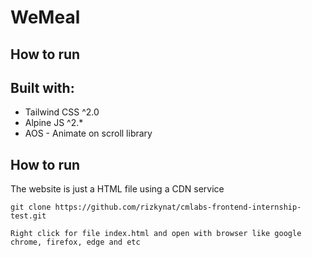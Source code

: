 # WeMeal

## How to run

## Built with:
- Tailwind CSS ^2.0
- Alpine JS ^2.*
- AOS - Animate on scroll library

## How to run
The website is just a HTML file using a CDN service

`git clone https://github.com/rizkynat/cmlabs-frontend-internship-test.git`

`Right click for file index.html and open with browser like google chrome, firefox, edge and etc`


